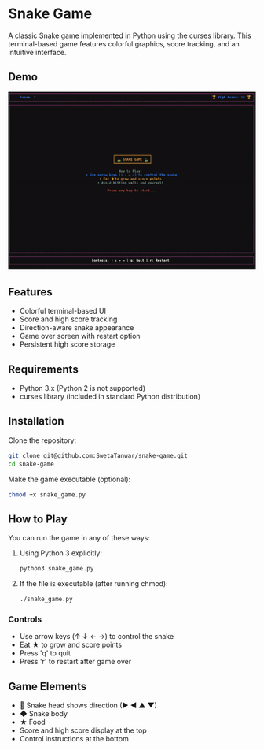 # Snake Game

A classic Snake game implemented in Python using the curses library. This terminal-based game features colorful graphics, score tracking, and an intuitive interface.

## Demo

![Snake Game Demo](demo/snake-game-demo.gif)

## Features

- Colorful terminal-based UI
- Score and high score tracking
- Direction-aware snake appearance
- Game over screen with restart option
- Persistent high score storage

## Requirements

- Python 3.x (Python 2 is not supported)
- curses library (included in standard Python distribution)

## Installation

Clone the repository:
```bash
git clone git@github.com:SwetaTanwar/snake-game.git
cd snake-game
```

Make the game executable (optional):
```bash
chmod +x snake_game.py
```

## How to Play

You can run the game in any of these ways:

1. Using Python 3 explicitly:
   ```bash
   python3 snake_game.py
   ```

2. If the file is executable (after running chmod):
   ```bash
   ./snake_game.py
   ```

### Controls
- Use arrow keys (↑ ↓ ← →) to control the snake
- Eat ★ to grow and score points
- Press 'q' to quit
- Press 'r' to restart after game over

## Game Elements

- 🐍 Snake head shows direction (▶ ◀ ▲ ▼)
- ◆ Snake body
- ★ Food
- Score and high score display at the top
- Control instructions at the bottom 